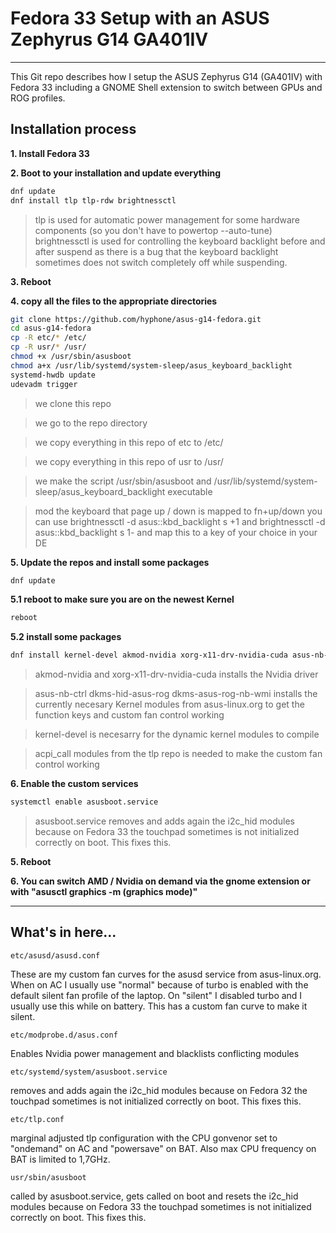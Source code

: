 # Fedora 33 Setup with an ASUS Zephyrus G14 GA401IV

---

This Git repo describes how I setup the ASUS Zephyrus G14 (GA401IV) with Fedora 33 including a GNOME Shell extension to switch between GPUs and ROG profiles.

## Installation process

**1. Install Fedora 33**

**2. Boot to your installation and update everything**

```bash
dnf update
dnf install tlp tlp-rdw brightnessctl
```

> tlp is used for automatic power management for some hardware components (so you don't have to powertop --auto-tune)
> brightnessctl is used for controlling the keyboard backlight before and after suspend as there is a bug that the keyboard backlight sometimes does not switch completely off while suspending.

**3. Reboot**

**4. copy all the files to the appropriate directories**

```bash
git clone https://github.com/hyphone/asus-g14-fedora.git
cd asus-g14-fedora
cp -R etc/* /etc/
cp -R usr/* /usr/
chmod +x /usr/sbin/asusboot
chmod a+x /usr/lib/systemd/system-sleep/asus_keyboard_backlight
systemd-hwdb update
udevadm trigger
```
> we clone this repo

> we go to the repo directory

> we copy everything in this repo of etc to /etc/

> we copy everything in this repo of usr to /usr/

> we make the script /usr/sbin/asusboot and /usr/lib/systemd/system-sleep/asus_keyboard_backlight executable

> mod the keyboard that page up / down is mapped to fn+up/down
> you can use brightnessctl -d asus::kbd_backlight s +1 and brightnessctl -d asus::kbd_backlight s 1- and map this to a key of your choice in your DE

**5. Update the repos and install some packages**
```bash
dnf update
```

**5.1 reboot to make sure you are on the newest Kernel**
```bash
reboot
```

**5.2 install some packages**
```bash
dnf install kernel-devel akmod-nvidia xorg-x11-drv-nvidia-cuda asus-nb-ctrl dkms-hid-asus-rog dkms-asus-rog-nb-wmi akmod-acpi_call
```

> akmod-nvidia and xorg-x11-drv-nvidia-cuda installs the Nvidia driver

> asus-nb-ctrl dkms-hid-asus-rog dkms-asus-rog-nb-wmi installs the currently necesary Kernel modules from asus-linux.org to get the function keys and custom fan control working

> kernel-devel is necesarry for the dynamic kernel modules to compile

> acpi_call modules from the tlp repo is needed to make the custom fan control working

**6. Enable the custom services**

```bash
systemctl enable asusboot.service
```

> asusboot.service removes and adds again the i2c_hid modules because on Fedora 33 the touchpad sometimes is not initialized correctly on boot. This fixes this.

**5. Reboot**

**6. You can switch AMD / Nvidia on demand via the gnome extension or with "asusctl graphics -m (graphics mode)"**

---

## What's in here...

```
etc/asusd/asusd.conf
```
These are my custom fan curves for the asusd service from asus-linux.org.
When on AC I usually use "normal" because of turbo is enabled with the default silent fan profile of the laptop.
On "silent" I disabled turbo and I usually use this while on battery. This has a custom fan curve to make it silent.

```
etc/modprobe.d/asus.conf
```
Enables Nvidia power management and blacklists conflicting modules


```
etc/systemd/system/asusboot.service
```
removes and adds again the i2c_hid modules because on Fedora 32 the touchpad sometimes is not initialized correctly on boot. This fixes this.

```
etc/tlp.conf
```
marginal adjusted tlp configuration with the CPU gonvenor set to "ondemand" on AC and "powersave" on BAT.
Also max CPU frequency on BAT is limited to 1,7GHz.

```
usr/sbin/asusboot
```
called by asusboot.service, gets called on boot and resets the i2c_hid modules because on Fedora 33 the touchpad sometimes is not initialized correctly on boot. This fixes this.

